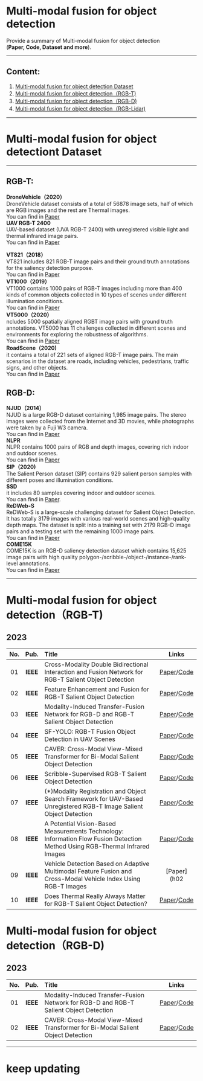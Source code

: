 # Multi-modal  fusion for  object detection

Provide a summary of Multi-modal  fusion for  object detection <br> 
(**Paper, Code, Dataset and more**). 

--------------------------------------------------------------------------------------
## Content:

1. <a href="#Multi-modal  fusion for  object detection Dataset"> Multi-modal  fusion for  object detection Dataset </a>
2. <a href="#Multi-modal  fusion for  object detection（RGB-T)"> Multi-modal  fusion for  object detection（RGB-T) </a>
3. <a href="#Multi-modal  fusion for  object detection(RGB-D)"> Multi-modal  fusion for  object detection（RGB-D)</a>
4. <a href="#Multi-modal  fusion for  object detection(RGB-Lidar)"> Multi-modal  fusion for  object detection（RGB-Lidar)</a>
--------------------------------------------------------------------------------------
# Multi-modal  fusion for  object detectiont Dataset <a id="Dataset" class="anchor" href="Dataset" aria-hidden="true"><span class="octicon octicon-link"></span></a> 
--------------------------------------------------------------------------------------
## RGB-T:
**DroneVehicle（2020）**  <br>
DroneVehicle dataset consists of a total of 56878 image sets, half of which are RGB images and the rest are Thermal images.  <br>
You can find in [Paper](https://github.com/VisDrone/DroneVehicle)   <br>
**UAV RGB-T 2400**  <br>
UAV-based dataset (UVA RGB-T 2400) with unregistered visible light and thermal infrared image pairs.  <br>
You can find in [Paper](https://ieeexplore.ieee.org/document/10315195)   <br>

**VT821（2018）**  <br>
VT821 includes 821 RGB-T image pairs and their ground truth annotations for the saliency detection purpose.  <br>
You can find in [Paper](https://github.com/mmic-lcl/Datasets-and-benchmark-code)  <br>
**VT1000（2019）**  <br>
VT1000 contains 1000 pairs of RGB-T images including more than 400 kinds of common objects collected in 10 types of scenes under different illumination conditions. <br>
You can find in [Paper](https://github.com/mmic-lcl/Datasets-and-benchmark-code)   <br>
**VT5000（2020）**  <br>
ncludes 5000 spatially aligned RGBT image pairs with ground truth annotations. VT5000 has 11 challenges collected in different scenes and environments for exploring the robustness of algorithms.<br>
You can find in [Paper](https://paperswithcode.com/dataset/vt5000)   <br>
**RoadScene（2020)**  <br>
it contains a total of 221 sets of aligned RGB-T image pairs. The main scenarios in the dataset are roads, including vehicles, pedestrians, traffic signs, and other objects. <br>
You can find in [Paper](https://github.com/hanna-xu/RoadScene)   <br>


## RGB-D:
**NJUD（2014）**  <br>
NJUD is a large RGB-D dataset containing 1,985 image pairs. The stereo images were collected from the Internet and 3D movies, while photographs were taken by a Fuji W3 camera. 
<br>You can find in [Paper](https://paperswithcode.com/dataset/nju2k)   <br>
**NLPR**  <br>
 NLPR contains 1000 pairs of RGB and depth images, covering rich indoor and outdoor scenes.<br>
You can find in [Paper](https://pan.baidu.com/s/1pocKI_KEvqWgsB16pzO6Yw)  <br>
**SIP（2020)**  <br>
The Salient Person dataset (SIP) contains 929 salient person samples with different poses and illumination conditions.<br>
**SSD**  <br>
it includes 80 samples covering indoor and outdoor scenes.<br>
You can find in [Paper](https://pan.baidu.com/s/1zNL9-KSQwGILdAAfStMXWQ).<br>
**ReDWeb-S**  <br>
 ReDWeb-S is a large-scale challenging dataset for Salient Object Detection. It has totally 3179 images with various real-world scenes and high-quality depth maps. The dataset is split into a training set with 2179 RGB-D image pairs and a testing set with the remaining 1000 image pairs. <br>
You can find in [Paper](https://paperswithcode.com/dataset/redweb-s)   <br>
**COME15K**  <br>
COME15K is an RGB-D saliency detection dataset which contains 15,625 image pairs with high quality polygon-/scribble-/object-/instance-/rank-level annotations.<br>
You can find in [Paper](https://paperswithcode.com/dataset/come15k)   <br>





--------------------------------------------------------------------------------------
# Multi-modal  fusion for  object detection（RGB-T)
## 2023
**No.** | **Pub.** | **Title** | **Links** 
:-: | :-: | :-  | :-: 
01 | **IEEE** | Cross-Modality Double Bidirectional Interaction and Fusion Network for RGB-T Salient Object Detection| [Paper](https://ieeexplore.ieee.org/document/10032588)/[Code]()
02 | **IEEE** | Feature Enhancement and Fusion for RGB-T Salient Object Detection| [Paper](https://ieeexplore.ieee.org/document/10222404/)/[Code]()
03 | **IEEE** | Modality-Induced Transfer-Fusion Network for RGB-D and RGB-T Salient Object Detection| [Paper](https://ieeexplore.ieee.org/document/9925217)/[Code]()
04 | **IEEE** | SF-YOLO: RGB-T Fusion Object Detection in UAV Scenes| [Paper](https://ieeexplore.ieee.org/document/10270358)/[Code]()
05 | **IEEE** | CAVER: Cross-Modal View-Mixed Transformer for Bi-Modal Salient Object Detection| [Paper](https://ieeexplore.ieee.org/document/10015667)/[Code]()
06| **IEEE** |Scribble-Supervised RGB-T Salient Object Detection | [Paper](https://ieeexplore.ieee.org/document/10219673)/[Code]()
07 | **IEEE** | (*)Modality Registration and Object Search Framework for UAV-Based Unregistered RGB-T Image Salient Object Detection| [Paper](https://ieeexplore.ieee.org/document/10315195)/[Code]()
08 | **IEEE** | A Potential Vision-Based Measurements Technology: Information Flow Fusion Detection Method Using RGB-Thermal Infrared Images| [Paper](https://ieeexplore.ieee.org/document/10015881#full-text-header)/[Code]()
09 | **IEEE** | Vehicle Detection Based on Adaptive Multimodal Feature Fusion and Cross-Modal Vehicle Index Using RGB-T Images| [Paper](h02 | **IEEE** | | [Paper]()/[Code]()
10| **IEEE** |Does Thermal Really Always Matter for RGB-T Salient Object Detection? | [Paper](https://ieeexplore.ieee.org/document/9926193#full-text-header)/[Code]()



# Multi-modal  fusion for  object detection（RGB-D)
## 2023
**No.** | **Pub.** | **Title** | **Links** 
:-: | :-: | :-  | :-: 
01 | **IEEE** | Modality-Induced Transfer-Fusion Network for RGB-D and RGB-T Salient Object Detection| [Paper](https://ieeexplore.ieee.org/document/9925217)/[Code]()
02 | **IEEE** | CAVER: Cross-Modal View-Mixed Transformer for Bi-Modal Salient Object Detection| [Paper](https://ieeexplore.ieee.org/document/10015667)/[Code]()

--------------------------------------------------------------------------------------
# keep updating
